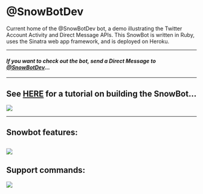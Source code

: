# @SnowBotDev
Current home of the @SnowBotDev bot, a demo illustrating the Twitter Account Activity and Direct Message APIs. This SnowBot is written in Ruby, uses the Sinatra web app framework, and is deployed on Heroku. 

---------------------
 ####  *If you want to check out the bot, send a Direct Message to [@SnowBotDev](https://twitter.com/messages/compose?recipient_id=906948460078698496)...*
---------------------
See [HERE](https://github.com/jimmoffitt/SnowBotDev/blob/master/docs/tutorial.md) for a tutorial on building the SnowBot...
---------------------


![](https://github.com/jimmoffitt/SnowBotDev/blob/master/docs/screenshots/snowbot_profile.jpg)

---------------------
Snowbot features:
---------------------
![](https://github.com/jimmoffitt/SnowBotDev/blob/master/docs/screenshots/snowbot_features.png)
---------------------
Support commands:
---------------------
![](https://github.com/jimmoffitt/SnowBotDev/blob/master/docs/screenshots/help_commands.jpg)



